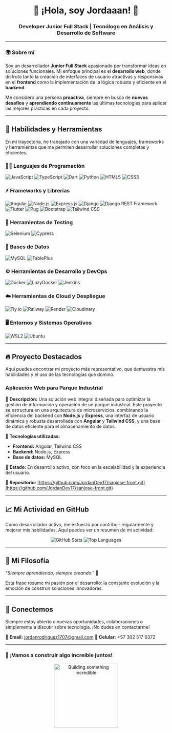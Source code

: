 <h1 align="center">👋 ¡Hola, soy Jordaaan! 🚀</h1>
<h3 align="center">Developer Junior Full Stack | Tecnólogo en Análisis y Desarrollo de Software</h3>

---

### 🌍 Sobre mí

Soy un desarrollador **Junior Full Stack** apasionado por transformar ideas en soluciones funcionales. Mi enfoque principal es el **desarrollo web**, donde disfruto tanto la creación de interfaces de usuario atractivas y responsivas en el **frontend** como la implementación de la lógica robusta y eficiente en el **backend**.

Me considero una persona **proactiva**, siempre en busca de **nuevos desafíos** y **aprendiendo continuamente** las últimas tecnologías para aplicar las mejores prácticas en cada proyecto.

---

## 🚀 Habilidades y Herramientas

En mi trayectoria, he trabajado con una variedad de lenguajes, frameworks y herramientas que me permiten desarrollar soluciones completas y eficientes.

### **👨‍💻 Lenguajes de Programación**
![JavaScript](https://img.shields.io/badge/JavaScript-F7DF1E?style=flat&logo=javascript&logoColor=black)
![TypeScript](https://img.shields.io/badge/TypeScript-3178C6?style=flat&logo=typescript&logoColor=white)
![Dart](https://img.shields.io/badge/Dart-0175C2?style=flat&logo=dart&logoColor=white)
![Python](https://img.shields.io/badge/Python-3776AB?style=flat&logo=python&logoColor=white)
![HTML5](https://img.shields.io/badge/HTML5-E34F26?style=flat&logo=html5&logoColor=white)
![CSS3](https://img.shields.io/badge/CSS3-1572B6?style=flat&logo=css3&logoColor=white)

### **⚡ Frameworks y Librerías**
![Angular](https://img.shields.io/badge/Angular-DD0031?style=flat&logo=angular&logoColor=white)
![Node.js](https://img.shields.io/badge/Node.js-339933?style=flat&logo=node.js&logoColor=white)
![Express.js](https://img.shields.io/badge/Express.js-000000?style=flat&logo=express&logoColor=white)
![Django](https://img.shields.io/badge/Django-092E20?style=flat&logo=django&logoColor=white)
![Django REST Framework](https://img.shields.io/badge/DRF-A5CC2B?style=flat&logo=django&logoColor=white)
![Flutter](https://img.shields.io/badge/Flutter-02569B?style=flat&logo=flutter&logoColor=white)
![Pug](https://img.shields.io/badge/Pug-A86454?style=flat&logo=pug&logoColor=white)
![Bootstrap](https://img.shields.io/badge/Bootstrap-563D7C?style=flat&logo=bootstrap&logoColor=white)
![Tailwind CSS](https://img.shields.io/badge/Tailwind_CSS-38B2AC?style=flat&logo=tailwind-css&logoColor=white)

### **🧪 Herramientas de Testing**
![Selenium](https://img.shields.io/badge/Selenium-43B02A?style=flat&logo=selenium&logoColor=white)
![Cypress](https://img.shields.io/badge/Cypress-17202C?style=flat&logo=cypress&logoColor=white)

### **💾 Bases de Datos**
![MySQL](https://img.shields.io/badge/MySQL-4479A1?style=flat&logo=mysql&logoColor=white)
![TablePlus](https://img.shields.io/badge/TablePlus-FF5F00?style=flat&logo=tableplus&logoColor=white)

### **⚙️ Herramientas de Desarrollo y DevOps**
![Docker](https://img.shields.io/badge/Docker-2496ED?style=flat&logo=docker&logoColor=white)
![LazyDocker](https://img.shields.io/badge/LazyDocker-2496ED?style=flat&logo=docker&logoColor=white)
![Jenkins](https://img.shields.io/badge/Jenkins-D24939?style=flat&logo=jenkins&logoColor=white)

### **☁️ Herramientas de Cloud y Despliegue**
![Fly.io](https://img.shields.io/badge/Fly.io-000000?style=flat&logo=fly&logoColor=white)
![Railway](https://img.shields.io/badge/Railway-131415?style=flat&logo=railway&logoColor=white)
![Render](https://img.shields.io/badge/Render-46E3B7?style=flat&logo=render&logoColor=black)
![Cloudinary](https://img.shields.io/badge/Cloudinary-3448C5?style=flat&logo=cloudinary&logoColor=white)

### **🖥️ Entornos y Sistemas Operativos**
![WSL2](https://img.shields.io/badge/WSL2-4D4D4D?style=flat&logo=linux&logoColor=white)
![Ubuntu](https://img.shields.io/badge/Ubuntu-E95420?style=flat&logo=ubuntu&logoColor=white)

---

## 🔥 Proyecto Destacados

Aquí puedes encontrar mi proyecto más representativo, que demuestra mis habilidades y el uso de las tecnologías que domino.

### **Aplicación Web para Parque Industrial**

📌 **Descripción:** Una solución web integral diseñada para optimizar la gestión de información y operación de un parque industrial. Este proyecto se estructura en una arquitectura de microservicios, combinando la eficiencia del backend con **Node.js** y **Express**, una interfaz de usuario dinámica y robusta desarrollada con **Angular** y **Tailwind CSS**, y una base de datos eficiente para el almacenamiento de datos.

📌 **Tecnologías utilizadas:**
* **Frontend:** Angular, Tailwind CSS
* **Backend:** Node.js, Express
* **Base de datos:** MySQL

📌 **Estado:** En desarrollo activo, con foco en la escalabilidad y la experiencia del usuario.

📌 **Repositorio:** [https://github.com/JordanDev17/sanjose-front.git](https://github.com/JordanDev17/sanjose-front.git)

---

## 📈 Mi Actividad en GitHub

Como desarrollador activo, me esfuerzo por contribuir regularmente y mejorar mis habilidades. Aquí puedes ver un resumen de mi actividad:

<p align="center">
  <img src="https://github-readme-stats.vercel.app/api?username=JordanR17&show_icons=true&theme=radical&hide_border=true" alt="GitHub Stats" />
  <img src="https://github-readme-stats.vercel.app/api/top-langs/?username=JordanR17&layout=compact&theme=radical&hide_border=true" alt="Top Languages" />
</p>

---

## 🎯 Mi Filosofía

_"Siempre aprendiendo, siempre creando."_ 🚀

Esta frase resume mi pasión por el desarrollo: la constante evolución y la emoción de construir soluciones innovadoras.

---

## 📩 Conectemos

Siempre estoy abierto a nuevas oportunidades, colaboraciones o simplemente a discutir sobre tecnología. ¡No dudes en contactarme!

📧 **Email:** [jordanrodriguez1707@gmail.com](mailto:jordanrodriguez1707@gmail.com)
📱 **Celular:** +57 302 517 6372

---

### 🚀 ¡Vamos a construir algo increíble juntos!

<p align="center">
  <img src="https://media.giphy.com/media/QTfX9Ejfra3ZmNxh6B/giphy.gif" width="200" alt="Building something incredible" />
</p>
